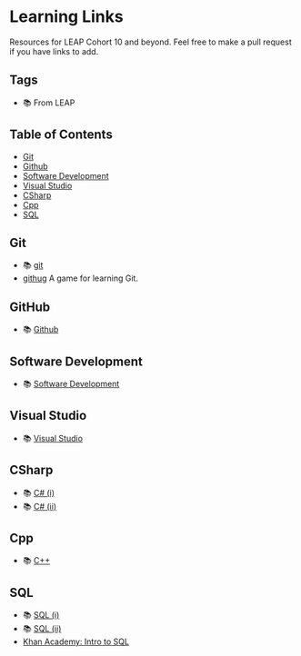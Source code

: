 # Learning Links

Resources for LEAP Cohort 10 and beyond. Feel free to make a pull request if you have links to add.

## Tags

* :books: From LEAP

## Table of Contents

* [Git](#git)
* [Github](#github)
* [Software Development](#software-development)
* [Visual Studio](#visual-studio)
* [CSharp](#csharp)
* [Cpp](#cpp)
* [SQL](#sql)

## Git

* :books: [git](https://channel9.msdn.com//Shows/Visual-Studio-Toolbox/Git-Fundamentals/)
* [githug](https://github.com/Gazler/githug) A game for learning Git.

## GitHub

* :books: [Github](https://mva.microsoft.com/en-US/training-courses/github-for-windows-users-16749)

## Software Development

* :books: [Software Development](https://mva.microsoft.com/en-US/training-courses/software-development-fundamentals-8248?l=xiawPHKy_5104984382)

## Visual Studio

* :books: [Visual Studio](https://mva.microsoft.com/en-US/training-courses/getting-started-with-visual-studio-2017-17798)

## CSharp

* :books: [C# (i)](https://mva.microsoft.com/en-us/training-courses/c-fundamentals-for-absolute-beginners-16169?l=Lvld4EQIC_2706218949)
* :books: [C# (ii)](https://mva.microsoft.com/en-us/training-courses/programming-in-c-jump-start-14254?l=j0iuozSfB_6900115888)

## Cpp

* :books: [C++](https://mva.microsoft.com/en-us/training-courses/c-a-general-purpose-language-and-library-jump-start-8251?l=fVmOhQKy_5104984382)

## SQL

* :books: [SQL (i)](https://mva.microsoft.com/en-US/training-courses/querying-with-transactsql-10530?l=TjT07f87_9804984382)
* :books: [SQL (ii)](https://mva.microsoft.com/en-US/training-courses/sql-database-fundamentals-16944?l=w7qq6nAID_6805121157)
* [Khan Academy: Intro to SQL](https://www.khanacademy.org/computing/computer-programming/sql)

